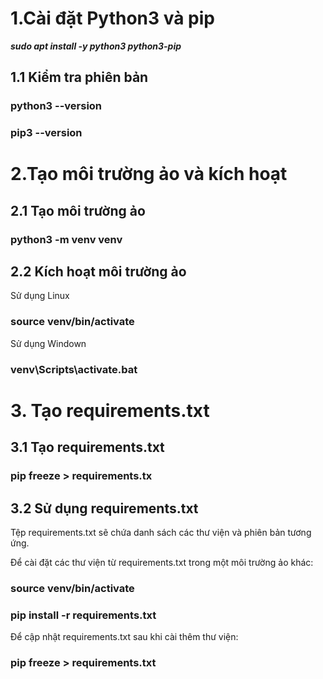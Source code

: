 # 1.Cài đặt Python3 và pip

***sudo apt install -y python3 python3-pip***

## 1.1 Kiểm tra phiên bản

### python3 --version

### pip3 --version

# 2.Tạo môi trường ảo và kích hoạt

## 2.1 Tạo môi trường ảo

### python3 -m venv venv

## 2.2 Kích hoạt môi trường ảo

Sử dụng Linux

### source venv/bin/activate

Sử dụng Windown

### venv\Scripts\activate.bat

# 3. Tạo requirements.txt

## 3.1 Tạo requirements.txt


### pip freeze > requirements.tx

## 3.2 Sử dụng requirements.txt

Tệp requirements.txt sẽ chứa danh sách các thư viện và phiên bản tương ứng.

Để cài đặt các thư viện từ requirements.txt trong một môi trường ảo khác:

### source venv/bin/activate

### pip install -r requirements.txt

Để cập nhật requirements.txt sau khi cài thêm thư viện:

### pip freeze > requirements.txt



